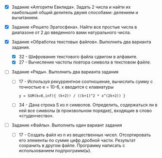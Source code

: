 
- [x] Задание «Алгоритм Евклида». Задать 2 числа и найти их наибольший общий делитель двумя способами: делением и вычитанием.

- [x] Задание «Решето Эратосфена». Найти все простые числа в диапазоне от 2 до введенного вами натурального числа.

- [x] Задание «Обработка текстовых файлов». Выполнить два варианта задания.
    - [x] 32 - Шифрование текстового файла сдвигом в алфавите.
    - [x] 27 - Вычисление частоты повтора символа в текстовом файле.

- [ ] Задание «Ряды». Выполнить два варианта задания
    - [ ] 17 - Используя рекуррентное соотношение, вычислить сумму с точностью e = 10-6, х вводится с клавиатуры
        
        ```
        y = SUM(k=0,inf){ (k+2)! / ((k+1)^2 * x^(2k+2)) }
        ```

    - [ ] 34 - Дана строка S из n символов. Определить, содержаться ли в ней все символы (в произвольном порядке), входящие в слово «студенчество».

- [ ] Задание «Файлы». Выполнить один вариант задания
    - [ ] 17 - Создать файл из n из вещественных чисел. Отсортировать его элементы по сумме цифр дробной части. Результат сохранить в другом файле. Программу написать с использованием подпрограмм(ы).

